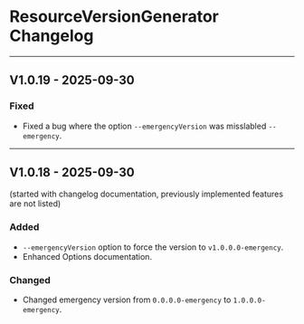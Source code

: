 # ResourceVersionGenerator Changelog

___
## V1.0.19 - 2025-09-30

### Fixed
- Fixed a bug where the option `--emergencyVersion` was misslabled `--emergency`.

___
## V1.0.18 - 2025-09-30
(started with changelog documentation, previously implemented features are not listed)

### Added
- `--emergencyVersion` option to force the version to `v1.0.0.0-emergency`.
- Enhanced Options documentation.

### Changed
- Changed emergency version from `0.0.0.0-emergency` to `1.0.0.0-emergency`.
